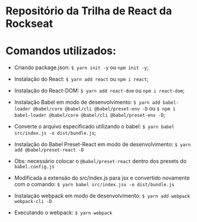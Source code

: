 # Repositório da Trilha de React da Rockseat

# Comandos utilizados:

- Criando package.json: `$ yarn init -y` ou `npm init -y`;

- Instalação do React: `$ yarn add react` ou `npm i react`;

- Instalação do React-DOM: `$ yarn add react-dom` ou `npm i react-dom`;

- Instalação Babel em modo de desenvolvimento: `$ yarn add babel-loader @babel/core @babel/cli @babel/preset-env -D` ou `$ npm i babel-loader @babel/core @babel/cli @babel/preset-env -D`;

- Converte o arquivo especificado utilizando o babel: `$ yarn babel src/index.js -o dist/bundle.js`;

- Instalação do Babel Preset-React em modo de desenvolvimento: `$ yarn add @babel/preset-react -D`

- Obs: necessário colocar o `@babel/preset-react` dentro dos presets do `babel.config.js`

- Modificada a extensão do src/index.js para jsx e convertido novamente com o comando: `$ yarn babel src/index.jsx -o dist/bundle.js`

- Instalação webpack em modo de desenvolvimento: `$ yarn add webpack webpack-cli -D`

- Executando o webpack: `$ yarn webpack`
